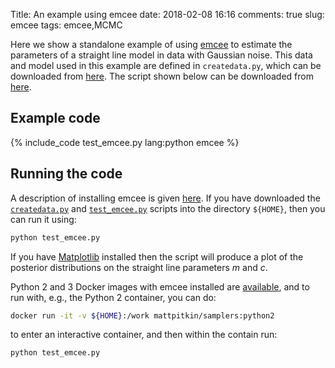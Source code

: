 Title: An example using emcee
date: 2018-02-08 16:16
comments: true
slug: emcee
tags: emcee,MCMC

<!-- PELICAN_BEGIN_SUMMARY -->
Here we show a standalone example of using [emcee](http://dfm.io/emcee/current/) to
estimate the parameters of a straight line model in data with Gaussian noise. This
data and model used in this example are defined in `createdata.py`, which can be downloaded
from [here](http://mattpitkin.github.io/samplers-demo/downloads/code/createdata.py). The
script shown below can be downloaded from [here](http://mattpitkin.github.io/samplers-demo/downloads/code/test_emcee.py).
<!-- PELICAN_END_SUMMARY -->

## Example code

{% include_code test_emcee.py lang:python emcee %}

## Running the code

A description of installing emcee is given [here](http://mattpitkin.github.io/samplers-demo/pages/samplers-samplers-everywhere/#emcee). If you have downloaded the [`createdata.py`](http://mattpitkin.github.io/samplers-demo/downloads/code/createdata.py) and [`test_emcee.py`](http://mattpitkin.github.io/samplers-demo/downloads/code/test_emcee.py) scripts into the directory `${HOME}`, then you can run it using:

```bash
python test_emcee.py
```

If you have [Matplotlib](https://matplotlib.org/) installed then the script will produce a plot of the posterior distributions
on the straight line parameters $m$ and $c$.

Python 2 and 3 Docker images with emcee installed are [available](https://hub.docker.com/r/mattpitkin/samplers/tags/), and to run with, e.g., the Python 2 container, you can do:

```bash
docker run -it -v ${HOME}:/work mattpitkin/samplers:python2
```

to enter an interactive container, and then within the contain run:

```bash
python test_emcee.py
```


